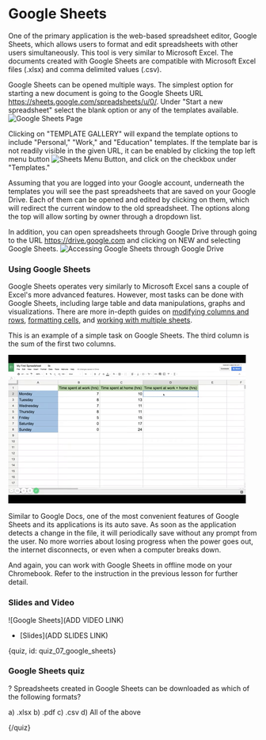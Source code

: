 # Google Sheets

One of the primary application is the web-based spreadsheet editor, Google Sheets, which allows users to format and edit spreadsheets with other users simultaneously. This tool is very similar to Microsoft Excel. The documents created with Google Sheets are compatible with Microsoft Excel files (.xlsx) and comma delimited values (.csv).  

Google Sheets can be opened multiple ways. The simplest option for starting a new document is going to the Google Sheets URL https://sheets.google.com/spreadsheets/u/0/. Under "Start a new spreadsheet" select the blank option or any of the templates available. 
![Google Sheets Page](./img/07_google_sheets/00_templates.png)

Clicking on "TEMPLATE GALLERY" will expand the template options to include "Personal," "Work," and "Education" templates. If the template bar is not readily visible in the given URL, it can be enabled by clicking the top left menu button ![Sheets Menu Button](./img/07_google_sheets/01_button.png), and click on the checkbox under "Templates."

Assuming that you are logged into your Google account, underneath the templates you will see the past spreadsheets that are saved on your Google Drive. Each of them can be opened and edited by clicking on them, which will redirect the current window to the old spreadsheet. The options along the top will allow sorting by owner through a dropdown list. 

In addition, you can open spreadsheets through Google Drive through going to the URL https://drive.google.com and clicking on NEW and selecting Google Sheets. 
![Accessing Google Sheets through Google Drive](./img/07_google_sheets/02_sheets.png)


### Using Google Sheets

Google Sheets operates very similarly to Microsoft Excel sans a couple of Excel's more advanced features. However, most tasks can be done with Google Sheets, including large table and data manipulations, graphs and visualizations. There are more in-depth guides on [modifying columns and rows](https://www.gcflearnfree.org/googlespreadsheets/modifying-columns-rows-and-cells/1/), [formatting cells](https://www.gcflearnfree.org/googlespreadsheets/formatting-cells/1/), and [working with multiple sheets](https://www.gcflearnfree.org/googlespreadsheets/working-with-multiple-sheets/1/).

This is an example of a simple task on Google Sheets. The third column is the sum of the first two columns.

![Example Google Sheet](./img/07_google_sheets/03_example.gif)


Similar to Google Docs, one of the most convenient features of Google Sheets and its applications is its auto save. As soon as the application detects a change in the file, it will periodically save without any prompt from the user. No more worries about losing progress when the power goes out, the internet disconnects, or even when a computer breaks down. 

And again, you can work with Google Sheets in offline mode on your Chromebook. Refer to the instruction in the previous lesson for further detail.

### Slides and Video

![Google Sheets](ADD VIDEO LINK)

* [Slides](ADD SLIDES LINK)

{quiz, id: quiz_07_google_sheets}

### Google Sheets quiz

? Spreadsheets created in Google Sheets can be downloaded as which of the following formats?

a) .xlsx
b) .pdf
c) .csv
d) All of the above

{/quiz}